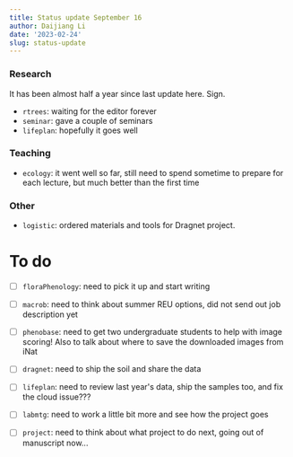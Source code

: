 ```yaml
---
title: Status update September 16
author: Daijiang Li
date: '2023-02-24'
slug: status-update
---
```



### Research

It has been almost half a year since last update here. Sign. 

- `rtrees`: waiting for the editor forever
- `seminar`: gave a couple of seminars
- `lifeplan`: hopefully it goes well

### Teaching
 
- `ecology`: it went well so far, still need to spend sometime to prepare for each lecture, but much better than the first time

### Other

- `logistic`: ordered materials and tools for Dragnet project.


# To do

- [ ] `floraPhenology`: need to pick it up and start writing
- [ ] `macrob`: need to think about summer REU options, did not send out job description yet
- [ ] `phenobase`: need to get two undergraduate students to help with image scoring! Also to talk about where to save the downloaded images from iNat
- [ ] `dragnet`: need to ship the soil and share the data
- [ ] `lifeplan`: need to review last year's data, ship the samples too, and fix the cloud issue???

- [ ] `labmtg`: need to work a little bit more and see how the project goes

- [ ] `project`: need to think about what project to do next, going out of manuscript now...





